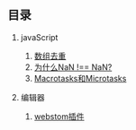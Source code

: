 ## 目录

1. javaScript
   1. [数组去重](/JavaScript/数组/数组去重.md)
   2. [为什么NaN !== NaN?](/JavaScript/NaN不等于NaN.md)
   3. [Macrotasks和Microtasks]()

2. 编辑器
   1. [webstom插件](./webstom-setting.md)
